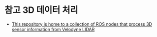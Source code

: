 # 참고 3D 데이터 처리 

- [This repository is home to a collection of ROS nodes that process 3D sensor information from Velodyne LIDAR](https://github.com/mjshiggins/ros-examples)